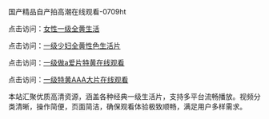 国产精品自产拍高潮在线观看-0709ht

点击访问：<a href="https://heiliaoe8ajia.pages.dev">女性一级全黄生活</a>

点击访问：<a href="https://heiliaoxqkkct.pages.dev">一级少妇全黄性色生活片</a>

点击访问：<a href="https://heiliaoxwd5i8.pages.dev">一级做a爱片特黄在线观看</a>

点击访问：<a href="https://heiliaowt0d7p.pages.dev">一级特黄AAA大片在线观看</a>

本站汇聚优质高清资源，涵盖各种经典一级生活片，支持多平台流畅播放。视频分类清晰，操作简便，页面简洁，确保观看体验极致顺畅，满足用户多样需求。

<span style="display:none;">[Canonical link](）</span>
